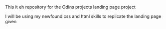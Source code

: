 This it eh repository for the Odins projects landing page project

I will be using my newfound css and html skills to replicate the landing page given